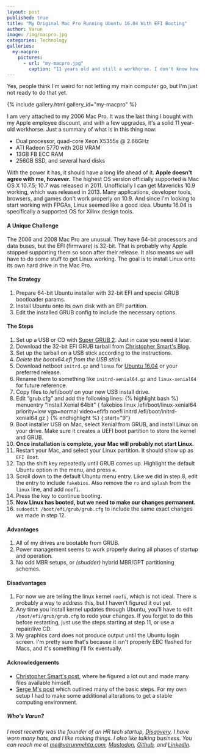 ```yaml
---
layout: post
published: true
title: "My Original Mac Pro Running Ubuntu 16.04 With EFI Booting"
author: Varun
image: /img/macpro.jpg
categories: Technology
galleries:
  my-macpro:
    pictures:
      - url: "my-macpro.jpg"
        caption: "11 years old and still a workhorse. I don't know how I'll ever replace it."
---
```

Yes, people think I'm weird for not letting my main computer go, but I'm just not ready to do that yet.

{% include gallery.html gallery_id="my-macpro" %}

I am very attached to my 2006 Mac Pro. It was the last thing I bought with my Apple employee discount, and with a few upgrades, it's a solid 11 year-old workhorse. Just a summary of what is in this thing now:

* Dual processor, quad-core Xeon X5355s @ 2.66GHz
* ATI Radeon 5770 with 2GB VRAM
* 13GB FB ECC RAM
* 256GB SSD, and several hard disks

With the power it has, it should have a long life ahead of it. **Apple doesn't agree with me, however.** The highest OS version officially supported is Mac OS X 10.7.5; 10.7 was released in 2011. Unofficially I can get Mavericks 10.9 working, which was released in 2013. Many applications, developer tools, browsers, and games don't work properly on 10.9. And since I'm looking to start working with FPGAs, Linux seemed like a good idea. Ubuntu 16.04 is specifically a supported OS for Xilinx design tools.

#### A Unique Challenge

The 2006 and 2008 Mac Pro are unusual. They have 64-bit processors and data buses, but the EFI (firmware) is 32-bit. That is probably why Apple stopped supporting them so soon after their release. It also means we will have to do some stuff to get Linux working. The goal is to install Linux onto its own hard drive in the Mac Pro.

#### The Strategy

1. Prepare 64-bit Ubuntu installer with 32-bit EFI and special GRUB bootloader params.
2. Install Ubuntu onto its own disk with an EFI partition.
3. Edit the installed GRUB config to include the necessary options.

#### The Steps

1. Set up a USB or CD with [Super GRUB 2](http://www.supergrubdisk.org/category/download/supergrub2diskdownload/super-grub2-disk-stable/). Just in case you need it later.
1. Download the 32-bit EFI GRUB tarball from [Christopher Smart's Blog](https://blog.christophersmart.com/2009/12/22/updated-efi-grub2-tarball-including-64bit/).
2. Set up the tarball on a USB stick according to the instructions.
3. *Delete the bootx64.efi from the USB stick.*
4. Download netboot `initrd.gz` and `linux` for [Ubuntu 16.04](http://archive.ubuntu.com/ubuntu/dists/xenial-updates/main/installer-amd64/current/images/hwe-netboot/ubuntu-installer/amd64/) or your preferred release.
5. Rename them to something like `initrd-xenial64.gz` and `linux-xenial64` for future reference.
6. Copy files to /efi/boot/ on your new USB install drive.
7. Edit “grub.cfg” and add the following lines:
    {% highlight bash %}
    menuentry "Install Xenial 64bit" {
      fakebios
      linux /efi/boot/linux-xenial64 priority=low vga=normal video=efifb noefi
      initrd /efi/boot/initrd-xenial64.gz
    } {% endhighlight %}
{:start="9"}
8. Boot installer USB on Mac, select Xenial from GRUB, and install Linux on your drive. Make sure it creates a UEFI boot partition to store the kernel and GRUB.
9. **Once installation is complete, your Mac will probably not start Linux.**
10. Restart your Mac, and select your Linux partition. It should show up as `EFI Boot`.
11. Tap the shift key repeatedly until GRUB comes up. Highlight the default Ubuntu option in the menu, and press `e`.
12. Scroll down to the default Ubuntu menu entry. Like we did in step 8, edit the entry to include `fakebios`. Also remove the `ro` and `splash` from the `linux` line, and add `noefi`.
13. Press the key to continue booting.
14. **Now Linux has booted, but we need to make our changes permanent.**
15. `sudoedit /boot/efi/grub/grub.cfg` to include the same exact changes we made in step 12.

#### Advantages

1. All of my drives are bootable from GRUB.
2. Power management seems to work properly during all phases of startup and operation.
3. No odd MBR setups, or *(shudder)* hybrid MBR/GPT partitioning schemes.

#### Disadvantages

1. For now we are telling the linux kernel `noefi`, which is not ideal. There is probably a way to address this, but I haven't figured it out yet.
2. Any time you install kernel updates through Ubuntu, you'll have to edit `/boot/efi/grub/grub.cfg` to redo your changes. If you forget to do this before restarting, just use the steps starting at step 11, or use a repair/live CD.
3. My graphics card does not produce output until the Ubuntu login screen. I'm pretty sure that's because it isn't properly EBC flashed for Macs, and it's something I'll fix eventually.

#### Acknowledgements

* [Christopher Smart's post](https://blog.christophersmart.com/2009/12/22/updated-efi-grub2-tarball-including-64bit/), where he figured a lot out and made many files available himself.
* [Serge M's post](http://blog.sergem.net/how-to-install-ubuntu-14-04-on-macpro-11-efi-boot-mode/) which outlined many of the basic steps. For my own setup I had to make some additional alterations to get a stable computing environment.

##### Who's Varun?

_I most recently was the founder of an HR tech startup, [Disqovery](http://disqovery.com). I have worn many hats, and I like making things. I also like talking business. You can reach me at [me@varunmehta.com](mailto:me@varunmehta.com), [Mastodon](https://fosstodon.org/@smartperson), [Github](https://github.com/smartperson), and [LinkedIn](https://linkedin.com/in/varunkmehta)._
